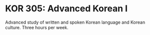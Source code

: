 # KOR 305: Advanced Korean I

Advanced study of written and spoken Korean language and Korean culture. Three hours per week.